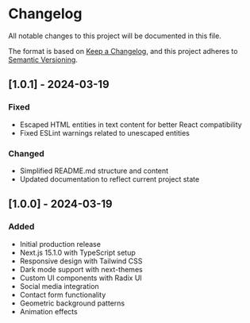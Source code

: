 # Changelog

All notable changes to this project will be documented in this file.

The format is based on [Keep a Changelog](https://keepachangelog.com/en/1.1.0/),
and this project adheres to [Semantic Versioning](https://semver.org/spec/v2.0.0.html).

## [1.0.1] - 2024-03-19

### Fixed
- Escaped HTML entities in text content for better React compatibility
- Fixed ESLint warnings related to unescaped entities

### Changed
- Simplified README.md structure and content
- Updated documentation to reflect current project state

## [1.0.0] - 2024-03-19

### Added
- Initial production release
- Next.js 15.1.0 with TypeScript setup
- Responsive design with Tailwind CSS
- Dark mode support with next-themes
- Custom UI components with Radix UI
- Social media integration
- Contact form functionality
- Geometric background patterns
- Animation effects 